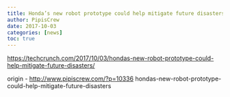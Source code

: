 ```yaml
---
title: Honda’s new robot prototype could help mitigate future disasters
author: PipisCrew
date: 2017-10-03
categories: [news]
toc: true
---
```


https://techcrunch.com/2017/10/03/hondas-new-robot-prototype-could-help-mitigate-future-disasters/

origin - http://www.pipiscrew.com/?p=10336 hondas-new-robot-prototype-could-help-mitigate-future-disasters